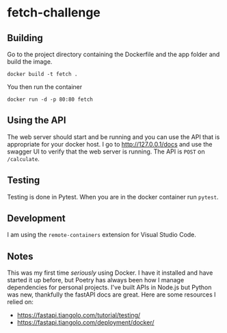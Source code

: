 # fetch-challenge
 
## Building

Go to the project directory containing the Dockerfile and the app folder and build the image.

```
docker build -t fetch .
```

You then run the container

```
docker run -d -p 80:80 fetch
```

## Using the API

The web server should start and be running and you can use the API that is appropriate for your docker host. I go to http://127.0.0.1/docs and use the swagger UI to verify that the web server is running. The API is `POST` on `/calculate`.

## Testing

Testing is done in Pytest. When you are in the docker container run `pytest`.

## Development

I am using the `remote-containers` extension for Visual Studio Code.

## Notes

This was my first time *seriously* using Docker. I have it installed and have started it up before, but Poetry has always been how I manage dependencies for personal projects. I've built APIs in Node.js but Python was new, thankfully the fastAPI docs are great. Here are some resources I relied on:

* https://fastapi.tiangolo.com/tutorial/testing/
* https://fastapi.tiangolo.com/deployment/docker/

